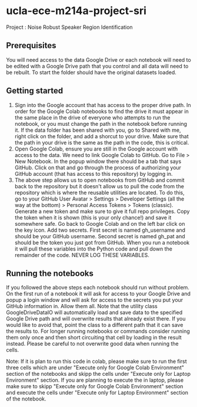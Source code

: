 # ucla-ece-m214a-project-sri
Project : Noise Robust Speaker Region Identification 

## Prerequisites

You will need access to the data Google Drive or each notebook will need to be edited with a Google Drive path that you control and all data will need to be rebuilt. To start the folder should have the original datasets loaded. 

## Getting started

1. Sign into the Google account that has access to the proper drive path. In order for the Google Colab notebooks to find the drive it must appear in the same place in the drive of everyone who attempts to run the notebook, or you must change the path in the notebook before running it. If the data folder has been shared with you, go to Shared with me, right click on the folder, and add a shorcut to your drive. Make sure that the path in your drive is the same as the path in the code, this is critical.
2. Open Google Colab, ensure you are still in the Google account with access to the data. We need to link Google Colab to GitHub. Go to File > New Notebook. In the popup window there should be a tab that says GitHub. Click on that and go through the process of authorizing your GitHub account (that has access to this repository) by logging in.
3. The above step allows us to open notebooks from GitHub and commit back to the repository but it doesn't allow us to pull the code from the repository which is where the reusable utilities are located. To do this, go to your GitHub User Avatar > Settings > Developer Settings (all the way at the bottom) > Personal Access Tokens > Tokens (classic). Generate a new token and make sure to give it full repo privileges. Copy the token when it is shown (this is your only chance!) and save it somewhere safe. Go back to Google Colab and on the left bar click on the key icon. Add two secrets. First secret is named gh_username and should be your GitHub username. Second secret is named gh_pat and should be the token you just got from GitHub. When you run a notebook it will pull these variables into the Python code and pull down the remainder of the code. NEVER LOG THESE VARIABLES.

## Running the notebooks
If you followed the above steps each notebook should run without problem. On the first run of a notebook it will ask for access to your Google Drive and popup a login window and will ask for access to the secrets you put your GitHub information in. Allow them all. Note that the utility class GoogleDriveDataIO will automatically load and save data to the specified Google Drive path and will overwrite results that already exist there. If you would like to avoid that, point the class to a different path that it can save the results to. For longer running notebooks or commands consider running them only once and then short circuiting that cell by loading in the result instead. Please be careful to not overwrite good data when running the cells. 

Note: If it is plan to run this code in colab, please make sure to run the first three cells which are under "Execute only for Google Colab Environment" section of the notebooks and skipp the cells under "Execute only for Laptop Environment" section. If you are planning to execute the in laptop, please make sure to skipp "Execute only for Google Colab Environment" section and execute the cells under "Execute only for Laptop Environment" section of the notebook. 
